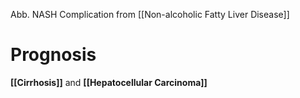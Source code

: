 Abb. NASH
Complication from [[Non-alcoholic Fatty Liver Disease]]

# Prognosis
**[[Cirrhosis]]** and **[[Hepatocellular Carcinoma]]**
